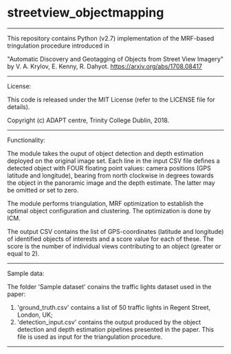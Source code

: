 # streetview_objectmapping

-----------------------------------------------------------

This repository contains Python (v2.7) implementation of the MRF-based tringulation procedure introduced in

"Automatic Discovery and Geotagging of Objects from Street View Imagery"
by V. A. Krylov, E. Kenny, R. Dahyot.
https://arxiv.org/abs/1708.08417

-----------------------------------------------------------

License:

This code is released under the MIT License (refer to the LICENSE file for details).

Copyright (c) ADAPT centre, Trinity College Dublin, 2018.

-----------------------------------------------------------

Functionality:

The module takes the ouput of object detection and depth estimation deployed on the original image set. Each line in the input CSV file defines a detected object with FOUR floating point values: camera positions (GPS latitude and longitude), bearing from north clockwise in degrees towards the object in the panoramic image and the depth estimate. The latter may be omitted or set to zero.

The module performs triangulation, MRF optimization to establish the optimal object configuration and clustering. The optimization is done by ICM.

The output CSV contains the list of GPS-coordinates (latitude and longitude) of identified objects of interests and a score value for each of these. The score is the number of individual views contributing to an object (greater or equal to 2).

-----------------------------------------------------------

Sample data:

The folder 'Sample dataset' conains the traffic lights dataset used in the paper:
1) 'ground_truth.csv' contains a list of 50 traffic lights in Regent Street, London, UK;
2) 'detection_input.csv' contains the output produced by the object detection and depth estimation pipelines presented in the paper. This file is used as input for the triangulation procedure.

-----------------------------------------------------------
